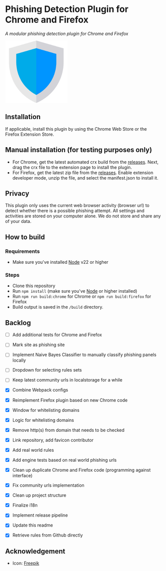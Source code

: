 # Phishing Detection Plugin for Chrome and Firefox

_A modular phishing detection plugin for Chrome and Firefox_

<img src="https://raw.githubusercontent.com/YoeriNijs/phishing-detection-plugin/main/src/browsers/_shared/icons/shield.png" alt="Plugin logo" width="200"/>

## Installation

If applicable, install this plugin by using the Chrome Web Store or the Firefox Extension Store.

## Manual installation (for testing purposes only)

- For Chrome, get the latest automated crx build from
  the [releases](https://github.com/YoeriNijs/phishing-detection-plugin/tree/main/release). Next, drag the crx file to
  the extension page to install the plugin.
- For Firefox, get the latest zip file from
  the [releases](https://github.com/YoeriNijs/phishing-detection-plugin/tree/main/release). Enable extension developer
  mode, unzip the file, and select the manifest.json to install it.

## Privacy

This plugin only uses the current web browser activity (browser url) to detect whether there is a possible phishing
attempt. All settings and activities are stored on your computer alone. We do not store and share any of your data.

## How to build

### Requirements

- Make sure you've installed [Node](https://nodejs.org/en) v22 or higher

### Steps

- Clone this repository
- Run `npm install` (make sure you've [Node](https://nodejs.org/en) or higher installed)
- Run `npm run build:chrome` for Chrome or `npm run build:firefox` for Firefox
- Build output is saved in the `/build` directory.

## Backlog
- [ ] Add additional tests for Chrome and Firefox
- [ ] Mark site as phishing site
- [ ] Implement Naive Bayes Classifier to manually classify phishing panels locally
- [ ] Dropdown for selecting rules sets
- [ ] Keep latest community urls in localstorage for a while
    
- [x] Combine Webpack configs
- [x] Reimplement Firefox plugin based on new Chrome code
- [x] Window for whitelisting domains
- [x] Logic for whitelisting domains
- [x] Remove http(s) from domain that needs to be checked
- [x] Link repository, add favicon contributor
- [x] Add real world rules
- [x] Add engine tests based on real world phishing urls
- [x] Clean up duplicate Chrome and Firefox code (programming against interface)
- [x] Fix community urls implementation
- [x] Clean up project structure
- [x] Finalize i18n
- [x] Implement release pipeline
- [x] Update this readme
- [x] Retrieve rules from Github directly

## Acknowledgement

- Icon: [Freepik](https://www.flaticon.com/free-icons/shield)
